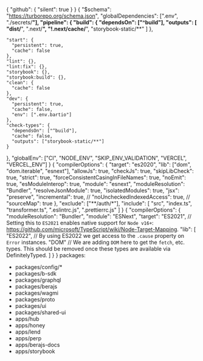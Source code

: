 {
  "github": {
    "silent": true
  }
}
{
  "$schema": "https://turborepo.org/schema.json",
  "globalDependencies": [".env", "./secrets/**"],
  "pipeline": {
    "build": {
      "dependsOn": ["^build"],
      "outputs": [
        "dist/**",
        ".next/**",
        "!.next/cache/**",
        "storybook-static/**"
      ]
    },

    "start": {
      "persistent": true,
      "cache": false
    },
    "lint": {},
    "lint:fix": {},
    "storybook": {},
    "storybook:build": {},
    "clean": {
      "cache": false
    },
    "dev": {
      "persistent": true,
      "cache": false,
      "env": [".env.bartio"]
    },
    "check-types": {
      "dependsOn": ["^build"],
      "cache": false,
      "outputs": ["storybook-static/**"]
    }
  },
  "globalEnv": ["CI", "NODE_ENV", "SKIP_ENV_VALIDATION", "VERCEL", "VERCEL_ENV"]
}
{
  "compilerOptions": {
    "target": "es2020",
    "lib": ["dom", "dom.iterable", "esnext"],
    "allowJs": true,
    "checkJs": true,
    "skipLibCheck": true,
    "strict": true,
    "forceConsistentCasingInFileNames": true,
    "noEmit": true,
    "esModuleInterop": true,
    "module": "esnext",
    "moduleResolution": "Bundler",
    "resolveJsonModule": true,
    "isolatedModules": true,
    "jsx": "preserve",
    "incremental": true,
    // "noUncheckedIndexedAccess": true,
    // "sourceMap": true
  },
  "exclude": ["**/auth/*"],
  "include": [
    "src",
    "index.ts",
    "transformer.ts",
    ".eslintrc.js",
    ".prettierrc.js"
  ]
}
{
  "compilerOptions": {
    "moduleResolution": "Bundler",
    "module": "ESNext",
    "target": "ES2021", // Setting this to `ES2021` enables native support for `Node v16+`: https://github.com/microsoft/TypeScript/wiki/Node-Target-Mapping.
    "lib": [
      "ES2022", // By using ES2022 we get access to the `.cause` property on `Error` instances.
      "DOM" // We are adding `DOM` here to get the `fetch`, etc. types. This should be removed once these types are available via DefinitelyTyped.
    ]
  }
}
packages:
  - packages/config/*
  - packages/b-sdk
  - packages/graphql
  - packages/berajs
  - packages/wagmi
  - packages/proto
  - packages/ui
  - packages/shared-ui
  - apps/hub
  - apps/honey
  - apps/lend
  - apps/perp
  - apps/berajs-docs
  - apps/storybook
